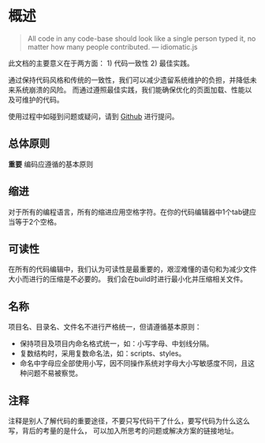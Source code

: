 
# 概述

> All code in any code-base should look like a single person typed it, no matter how many people contributed. — idiomatic.js

此文档的主要意义在于两方面： 1) 代码一致性  2) 最佳实践。

通过保持代码风格和传统的一致性，我们可以减少遗留系统维护的负担，并降低未来系统崩溃的风险。 而通过遵照最佳实践，我们能确保优化的页面加载、性能以及可维护的代码。

使用过程中如碰到问题或疑问，请到 [Github](https://github.com/shiwenna/codingStandards) 进行提问。

## 总体原则

**重要** 编码应遵循的基本原则

## 缩进

对于所有的编程语言，所有的缩进应用空格字符。在你的代码编辑器中1个tab键应当等于2个空格。

## 可读性

在所有的代码编辑中，我们认为可读性是最重要的，艰涩难懂的语句和为减少文件大小而进行的压缩是不必要的。 我们会在build时进行最小化并压缩相关文件。

## 名称

项目名、目录名、文件名不进行严格统一，但请遵循基本原则：

- 保持项目及项目内命名格式统一，如：小写字母、中划线分隔。
- 复数结构时，采用复数命名法，如：scripts、styles。
- 命名中字母应全部使用小写，因不同操作系统对字母大小写敏感度不同，且这种问题不易被察觉。

## 注释

注释是别人了解代码的重要途径，不要只写代码干了什么，要写代码为什么这么写，背后的考量的是什么， 可以加入所思考的问题或解决方案的链接地址。